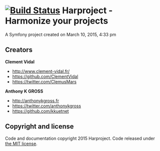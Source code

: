 [![Build Status](https://travis-ci.org/kkuetnet/Harproject.svg?branch=develop)](https://travis-ci.org/kkuetnet/Harproject)
Harproject - Harmonize your projects
==========

A Symfony project created on March 10, 2015, 4:33 pm

## Creators

**Clement Vidal**
- <http://www.clement-vidal.fr/>
- <https://github.com/ClementVidal>
- <https://twitter.com/ClemusMars>

**Anthony K GROSS**
- <http://anthonykgross.fr>
- <https://twitter.com/anthonykgross>
- <https://github.com/kkuetnet>



## Copyright and license

Code and documentation copyright 2015 Harproject. Code released under [the MIT license](https://github.com/kkuetnet/Harproject/blob/master/LICENSE).